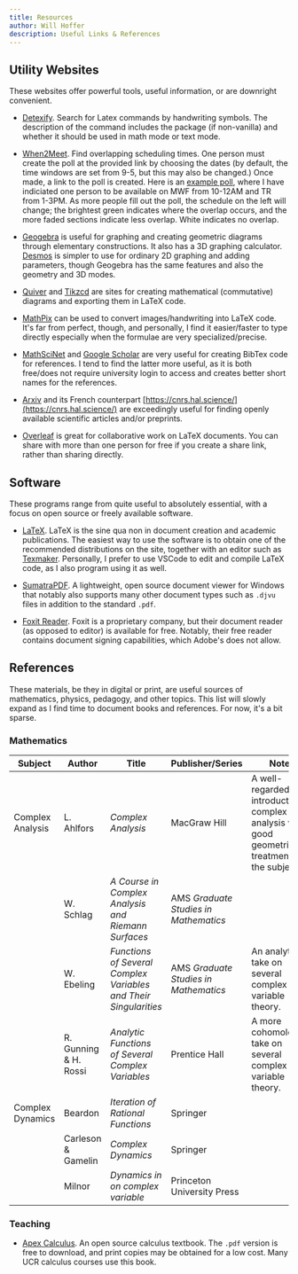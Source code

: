 ```yaml
---
title: Resources
author: Will Hoffer
description: Useful Links & References
---
```

## Utility Websites
These websites offer powerful tools, useful information, or are downright convenient. 

- [Detexify](http://detexify.kirelabs.org/classify.html). Search for Latex commands by handwriting symbols. The description of the command includes the package (if non-vanilla) and whether it should be used in math mode or text mode.

- [When2Meet](https://www.when2meet.com/). Find overlapping scheduling times. One person must create the poll at the provided link by choosing the dates (by default, the time windows are set from 9-5, but this may also be changed.) Once made, a link to the poll is created. Here is an [example poll](https://www.when2meet.com/?8850031-8Z6ku), where I have indiciated one person to be available on MWF from 10-12AM and TR from 1-3PM. As more people fill out the poll, the schedule on the left will change; the brightest green indicates where the overlap occurs, and the more faded sections indicate less overlap. White indicates no overlap.

- [Geogebra](https://www.geogebra.org/calculator) is useful for graphing and creating geometric diagrams through elementary constructions. It also has a 3D graphing calculator. [Desmos](https://www.desmos.com/calculator) is simpler to use for ordinary 2D graphing and adding parameters, though Geogebra has the same features and also the geometry and 3D modes. 

- [Quiver](https://q.uiver.app/) and [Tikzcd](https://tikzcd.yichuanshen.de/) are sites for creating mathematical (commutative) diagrams and exporting them in LaTeX code. 

- [MathPix](https://mathpix.com/) can be used to convert images/handwriting into LaTeX code. It's far from perfect, though, and personally, I find it easier/faster to type directly especially when the formulae are very specialized/precise. 

- [MathSciNet](https://mathscinet.ams.org/mathscinet/index.html) and [Google Scholar](https://scholar.google.com/) are very useful for creating BibTex code for references. I tend to find the latter more useful, as it is both free/does not require university login to access and creates better short names for the references. 

- [Arxiv](https://arxiv.org/) and its French counterpart [https://cnrs.hal.science/](https://cnrs.hal.science/) are exceedingly useful for finding openly available scientific articles and/or preprints.

- [Overleaf](https://www.overleaf.com/) is great for collaborative work on LaTeX documents. You can share with more than one person for free if you create a share link, rather than sharing directly. 

## Software
These programs range from quite useful to absolutely essential, with a focus on open source or freely available software. 

- [LaTeX](https://www.latex-project.org/get/). LaTeX is the sine qua non in document creation and academic publications. The easiest way to use the software is to obtain one of the recommended distributions on the site, together with an editor such as [Texmaker](https://www.xm1math.net/texmaker/). Personally, I prefer to use VSCode to edit and compile LaTeX code, as I also program using it as well.

- [SumatraPDF](https://www.sumatrapdfreader.org/free-pdf-reader.html). A lightweight, open source document viewer for Windows that notably also supports many other document types such as `.djvu` files in addition to the standard `.pdf`. 

- [Foxit Reader](https://www.foxitsoftware.com/pdf-reader/). Foxit is a proprietary company, but their document reader (as opposed to editor) is available for free. Notably, their free reader contains document signing capabilities, which Adobe's does not allow.


## References
These materials, be they in digital or print, are useful sources of mathematics, physics, pedagogy, and other topics. This list will slowly expand as I find time to document books and references. For now, it's a bit sparse. 

### Mathematics

| Subject               | Author                    | Title                                                             | Publisher/Series                      | Notes                 |
| -------               | ------                    | -----                                                             | ----------------                      | -----                 |
| Complex Analysis      | L. Ahlfors                | *Complex Analysis*                                                | MacGraw Hill                          | A well-regarded introduction to complex analysis with good geometric treatment of the subject. |
|                       | W. Schlag                 | *A Course in Complex Analysis and Riemann Surfaces*               | AMS *Graduate Studies in Mathematics* | |
|                       | W. Ebeling                | *Functions of Several Complex Variables and Their Singularities*  | AMS *Graduate Studies in Mathematics* | An analytic take on several complex variable theory. |
|                       | R. Gunning & H. Rossi     | *Analytic Functions of Several Complex Variables*                 | Prentice Hall                         | A more cohomological take on several complex variable theory. |
| Complex Dynamics      | Beardon                   | *Iteration of Rational Functions*                                 | Springer                              | |
|                       | Carleson & Gamelin        | *Complex Dynamics*                                                | Springer                              | |
|                       | Milnor                    | *Dynamics in on complex variable*                                 | Princeton University Press            | |

### Teaching

- [Apex Calculus](http://www.apexcalculus.com/). An open source calculus textbook. The `.pdf` version is free to download, and print copies may be obtained for a low cost. Many UCR calculus courses use this book.

